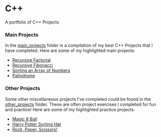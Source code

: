 # C++
A portfolio of C++ Projects

### Main Projects
In the [main_projects](https://github.com/TenaCity23/CPP/tree/main/main_projects) folder is a compilation of my best C++ Projects that I have completed. Here are some of my highlighted main projects: 

* [Recursive Factorial](https://github.com/TenaCity23/CPP/blob/main/main_projects/recursiveFactorial.cpp)
* [Recursive Fibonacci](https://github.com/TenaCity23/CPP/blob/main/main_projects/recursiveFibonacci.cpp)
* [Sorting an Array of Numbers](https://github.com/TenaCity23/CPP/blob/main/main_projects/SortingNumbers.cpp)
* [Palindrome](https://github.com/TenaCity23/CPP/blob/main/main_projects/palindrome.cpp)

### Other Projects
Some other miscellaneous projects I've completed could be found in the [other_projects](https://github.com/TenaCity23/CPP/tree/main/other_projects) folder. These are often project exercises I completed for fun and practice! Here are some of my highlighted practice projects:

* [Magic 8 Ball](https://github.com/TenaCity23/CPP/blob/main/other_projects/8_Ball.cpp)
* [Harry Potter Sorting Hat](https://github.com/TenaCity23/CPP/blob/main/other_projects/sortingHat.cpp)
* [Rock, Paper, Scissors!](https://github.com/TenaCity23/CPP/blob/main/other_projects/rpc.cpp)
